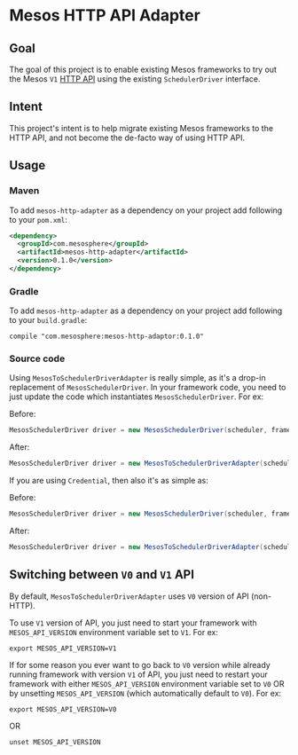 # Mesos HTTP API Adapter

## Goal
The goal of this project is to enable existing Mesos frameworks to try out the Mesos `V1` [HTTP API](http://mesos.apache.org/documentation/latest/scheduler-http-api/) using the existing `SchedulerDriver` interface.

## Intent
This project's intent is to help migrate existing Mesos frameworks to the HTTP API, and not become the de-facto way of using HTTP API.

## Usage

### Maven

To add `mesos-http-adapter` as a dependency on your project add following to your `pom.xml`:
```xml
<dependency>
  <groupId>com.mesosphere</groupId>
  <artifactId>mesos-http-adapter</artifactId>
  <version>0.1.0</version>
</dependency>
```

### Gradle

To add `mesos-http-adapter` as a dependency on your project add following to your `build.gradle`:

```
compile "com.mesosphere:mesos-http-adaptor:0.1.0"
```

### Source code

Using `MesosToSchedulerDriverAdapter` is really simple, as it's a drop-in replacement of `MesosSchedulerDriver`. In your framework code, you need to just update the code which instantiates `MesosSchedulerDriver`. For ex:

Before:

```java
MesosSchedulerDriver driver = new MesosSchedulerDriver(scheduler, frameworkInfo, masterUrl);
```

After:

```java
MesosSchedulerDriver driver = new MesosToSchedulerDriverAdapter(scheduler, frameworkInfo, masterUrl);
```

If you are using `Credential`, then also it's as simple as:

Before:

```java
MesosSchedulerDriver driver = new MesosSchedulerDriver(scheduler, frameworkInfo, masterUrl, credential);
```

After:

```java
MesosSchedulerDriver driver = new MesosToSchedulerDriverAdapter(scheduler, frameworkInfo, masterUrl, credential);
```

## Switching between `V0` and `V1` API

By default, `MesosToSchedulerDriverAdapter` uses `V0` version of API (non-HTTP). 

To use `V1` version of API, you just need to start your framework with `MESOS_API_VERSION` environment variable set to `V1`. For ex:

```
export MESOS_API_VERSION=V1
```

If for some reason you ever want to go back to `V0` version while already running framework with version `V1` of API, you just need to restart your framework with either `MESOS_API_VERSION` environment variable set to `V0` OR by unsetting `MESOS_API_VERSION` (which automatically default to `V0`). For ex:

```
export MESOS_API_VERSION=V0
``` 

OR 

```
unset MESOS_API_VERSION
```
